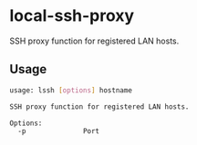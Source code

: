 # local-ssh-proxy

SSH proxy function for registered LAN hosts.


## Usage

```bash
usage: lssh [options] hostname

SSH proxy function for registered LAN hosts.

Options:
  -p              Port

```

